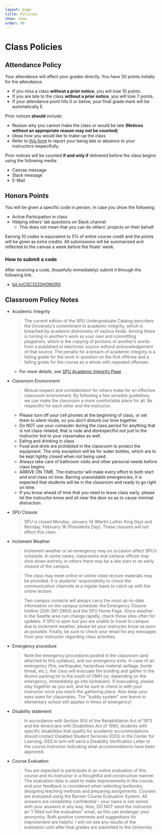 ```yaml
---
layout: page
title: Policies
show: show
order: 60
---
```


# Class Policies

## Attendance Policy

Your attendance will affect your grades directly. You have 30 points initially for the attendance.

* If you miss a class **without a prior notice**, you will lose 10 points.
* If you are late to the class **without a prior notice**, you will lose 7 points.
* If your attendance point hits 0 or below, your final grade mark will be automatically E.

Prior notices **should** include:

* Reason why you cannot make the class or would be late **(Notices without an appropriate reason may not be counted)**
* Ideas how you would like to make-up the class
* Refer to [this form](https://spu.edu/depts/healthservices/documents/MedicalExcuseNotesPolicy.pdf) to report your being late or absence to your instructors respectfully.

Prior notices will be counted **if and only if** delivered before the class begins using the following media:

* Canvas message
* Slack message
* E-Mail

## Honors Points

You will be given a specific code in person, in case you show the following:

* Active Participation in class
* Helping others' lab questions on Slack channel
    * This does not mean that you can do others' projects on their behalf.

Earning 10 codes is equivalent to 5% of entire course credit and the points will be given as extra credits. All submissions will be summarized and reflected to the canvas a week before the finals' week.

### How to submit a code

After receiving a code, (hopefully immediately) submit it through the following link:

* [bit.ly/CSC3220HONORS](http://bit.ly/CSC3220HONORS)


## Classroom Policy Notes

* Academic Integrity

    > The current edition of the SPU Undergraduate Catalog describes the University’s commitment to academic integrity, which is breached by academic dishonesty of various kinds. Among these is turning in another’s work as your own and committing plagiarism, which is the copying of portions of another’s words from a published or electronic source without acknowledgement of that source. The penalty for a breach of academic integrity is a failing grade for the work in question on the first offense and a failing grade for the course as a whole with repeated offenses. 

    * For more details, see [SPU Academic Integrity Page](https://spu.edu/catalog/undergraduate/20189/academic-policies-procedures/integrity)

* Classroom Environment

    > Mutual respect and consideration for others make for an effective classroom environment.  By following a few sensible guidelines, we can make the classroom a more comfortable place for all. Be respectful for each other and the instructor.
   
    * Please turn off your cell phones at the beginning of class, or set them to silent mode, so you don’t disturb our time together. 
    * Do NOT use your computer during the class period for anything that is not class-related; that is rude and disrespectful not just to the instructor but to your classmates as well.
    * Eating and drinking in class 
    * Food and drink are prohibited in the classroom to protect the equipment. The only exception will be for water bottles, which are to be kept tightly closed when not being used.
    * Always take care of bathroom visits and other personal needs before class begins.  
    * ARRIVE ON TIME.  The instructor will make every effort to both start and end class on time.  Barring unavoidable emergencies, it is expected that students will be in the classroom and ready to go right on time.
    * If you know ahead of time that you need to leave class early, please let the instructor know and sit near the door so as to cause minimal distraction.


* SPU Closure

    > SPU is closed Monday, January 14 (Martin Luther King Day) and Monday, February 18 (Presidents Day). These closures will not affect this class.

* Inclement Weather

    > Inclement weather or an emergency may on occasion affect SPU’s schedule. In some cases, classrooms and campus offices may shut-down entirely; in others there may be a late start or an early closure of the campus.  
    
    > The class may meet online or online video lecture materials may be provided. It is students' responsibility to check the communication channels at a regular basis to catch up with the online lecture.

    > Two campus contacts will always carry the most up-to-date information on the campus schedule: the Emergency Closure Hotline (206-281-2800) and the SPU Home Page.  Since weather in the Seattle area can change rapidly, check these sites often for updates.  If SPU is open but you are unable to travel to campus due to inclement weather, please let your instructor know as soon as possible. Finally, be sure to check your email for any messages from your instructor regarding class activities.

* Emergency procedure

    > Note the emergency procedures posted in the classroom (and attached to this syllabus), and our emergency exits. In case of an emergency (fire, earthquake, hazardous material spillage, bomb threat, etc.), the class will evacuate the building and gather in the Alumni parking lot to the south of OMH (or, depending on the emergency, immediately go into lockdown). If evacuating, please stay together as you exit, and be sure to check in with your instructor once you reach the gathering place.  Also keep your eyes open for classmates.  The "buddy system" one learns in elementary school still applies in times of emergency!

* Disability statement

    > In accordance with Section 504 of the Rehabilitation Act of 1973 and the Americans with Disabilities Act of 1990, students with specific disabilities that qualify for academic accommodations should contact Disabled Student Services (DSS) in the Center for Learning. DSS in turn will send a Disability Verification Letter to the course instructor indicating what accommodations have been approved. 

* Course Evaluation

    > You are expected to participate in an online evaluation of this course and its instructor in a thoughtful and constructive manner. The evaluation data is used to make improvements in the course, and your feedback is considered when selecting textbooks, designing teaching methods and preparing assignments. Courses are evaluated using the Banner Course Evaluation System. All answers are completely confidential - your name is not stored with your answers in any way.  Also, DO NOT send the instructor an "I filled out the evaluation" email, as this can endanger your anonymity.  Both positive comments and suggestions for improvement are helpful.  I will not see any results of the evaluation until after final grades are submitted to the University.
